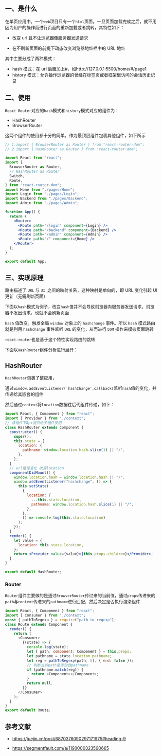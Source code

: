 ## 一、是什么

在单页应用中，一个`web`项目只有一个`html`页面，一旦页面加载完成之后，就不用因为用户的操作而进行页面的重新加载或者跳转，其特性如下：

- 改变 url 且不让浏览器像服务器发送请求

- 在不刷新页面的前提下动态改变浏览器地址栏中的 URL 地址

其中主要分成了两种模式：

- hash 模式：在 url 后面加上#，如http://127.0.0.1:5500/home/#/page1
- history 模式：允许操作浏览器的曾经在标签页或者框架里访问的会话历史记录

## 二、使用

`React Router`对应的`hash`模式和`history`模式对应的组件为：

- HashRouter
- BrowserRouter

这两个组件的使用都十分的简单，作为最顶层组件包裹其他组件，如下所示

```jsx
// 1.import { BrowserRouter as Router } from "react-router-dom";
// 2.import { HashRouter as Router } from "react-router-dom";

import React from "react";
import {
  BrowserRouter as Router,
  // HashRouter as Router
  Switch,
  Route,
} from "react-router-dom";
import Home from "./pages/Home";
import Login from "./pages/Login";
import Backend from "./pages/Backend";
import Admin from "./pages/Admin";

function App() {
  return (
    <Router>
      <Route path="/login" component={Login} />
      <Route path="/backend" component={Backend} />
      <Route path="/admin" component={Admin} />
      <Route path="/" component={Home} />
    </Router>
  );
}

export default App;
```

## 三、实现原理

路由描述了 `URL` 与 `UI `之间的映射关系，这种映射是单向的，即 URL 变化引起 UI 更新（无需刷新页面）

下面以`hash`模式为例子，改变`hash`值并不会导致浏览器向服务器发送请求，浏览器不发出请求，也就不会刷新页面

`hash` 值改变，触发全局 `window` 对象上的 `hashchange` 事件。所以 `hash` 模式路由就是利用 `hashchange` 事件监听 `URL` 的变化，从而进行 `DOM` 操作来模拟页面跳转

`react-router`也是基于这个特性实现路由的跳转

下面以`HashRouter`组件分析进行展开：

## HashRouter

`HashRouter`包裹了整应用，

通过`window.addEventListener('hashChange',callback)`监听`hash`值的变化，并传递给其嵌套的组件

然后通过`context`将`location`数据往后代组件传递，如下：

```jsx
import React, { Component } from "react";
import { Provider } from "./context";
// 该组件下Api提供给子组件使用
class HashRouter extends Component {
  constructor() {
    super();
    this.state = {
      location: {
        pathname: window.location.hash.slice(1) || "/",
      },
    };
  }
  // url路径变化 改变location
  componentDidMount() {
    window.location.hash = window.location.hash || "/";
    window.addEventListener("hashchange", () => {
      this.setState(
        {
          location: {
            ...this.state.location,
            pathname: window.location.hash.slice(1) || "/",
          },
        },
        () => console.log(this.state.location)
      );
    });
  }
  render() {
    let value = {
      location: this.state.location,
    };
    return <Provider value={value}>{this.props.children}</Provider>;
  }
}

export default HashRouter;
```

### Router

`Router`组件主要做的是通过`BrowserRouter`传过来的当前值，通过`props`传进来的`path`与`context`传进来的`pathname`进行匹配，然后决定是否执行渲染组件

```js
import React, { Component } from "react";
import { Consumer } from "./context";
const { pathToRegexp } = require("path-to-regexp");
class Route extends Component {
  render() {
    return (
      <Consumer>
        {(state) => {
          console.log(state);
          let { path, component: Component } = this.props;
          let pathname = state.location.pathname;
          let reg = pathToRegexp(path, [], { end: false });
          // 判断当前path是否包含pathname
          if (pathname.match(reg)) {
            return <Component></Component>;
          }
          return null;
        }}
      </Consumer>
    );
  }
}
export default Route;
```

## 参考文献

- https://juejin.cn/post/6870376090297171975#heading-9

- https://segmentfault.com/a/1190000023560665
